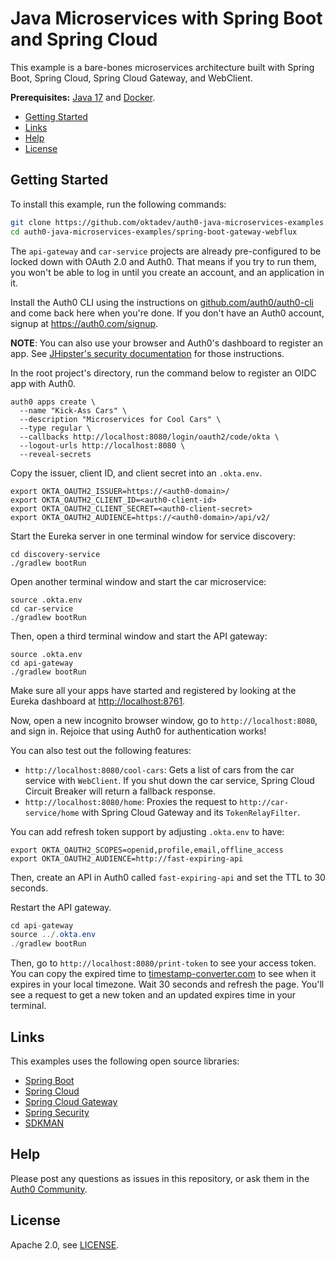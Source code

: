 # Java Microservices with Spring Boot and Spring Cloud

This example is a bare-bones microservices architecture built with Spring Boot, Spring Cloud, Spring Cloud Gateway, and WebClient.

**Prerequisites:** [Java 17](https://sdkman.io/sdks#java) and [Docker](https://docs.docker.com/engine/install/).

* [Getting Started](#getting-started)
* [Links](#links)
* [Help](#help)
* [License](#license)

## Getting Started

To install this example, run the following commands:

```bash
git clone https://github.com/oktadev/auth0-java-microservices-examples.git
cd auth0-java-microservices-examples/spring-boot-gateway-webflux
```

The `api-gateway` and `car-service` projects are already pre-configured to be locked down with OAuth 2.0 and Auth0. That means if you try to run them, you won't be able to log in until you create an account, and an application in it.

Install the Auth0 CLI using the instructions on [github.com/auth0/auth0-cli](https://github.com/auth0/auth0-cli) and come back here when you're done. If you don't have an Auth0 account, signup at <https://auth0.com/signup>.

**NOTE**: You can also use your browser and Auth0's dashboard to register an app. See [JHipster's security documentation](https://www.jhipster.tech/security/#auth0) for those instructions.

In the root project's directory, run the command below to register an OIDC app with Auth0.

```shell
auth0 apps create \
  --name "Kick-Ass Cars" \
  --description "Microservices for Cool Cars" \
  --type regular \
  --callbacks http://localhost:8080/login/oauth2/code/okta \
  --logout-urls http://localhost:8080 \
  --reveal-secrets
```

Copy the issuer, client ID, and client secret into an `.okta.env`.

```shell
export OKTA_OAUTH2_ISSUER=https://<auth0-domain>/
export OKTA_OAUTH2_CLIENT_ID=<auth0-client-id>
export OKTA_OAUTH2_CLIENT_SECRET=<auth0-client-secret>
export OKTA_OAUTH2_AUDIENCE=https://<auth0-domain>/api/v2/
```

Start the Eureka server in one terminal window for service discovery:

```shell
cd discovery-service
./gradlew bootRun
```

Open another terminal window and start the car microservice:

```shell
source .okta.env
cd car-service
./gradlew bootRun
```

Then, open a third terminal window and start the API gateway:

```shell
source .okta.env
cd api-gateway
./gradlew bootRun
```

Make sure all your apps have started and registered by looking at the Eureka dashboard at <http://localhost:8761>.

Now, open a new incognito browser window, go to `http://localhost:8080`, and sign in. Rejoice that using Auth0 for authentication works!

You can also test out the following features:

- `http://localhost:8080/cool-cars`: Gets a list of cars from the car service with `WebClient`. If you shut down the car service, Spring Cloud Circuit Breaker will return a fallback response.
- `http://localhost:8080/home`: Proxies the request to `http://car-service/home` with Spring Cloud Gateway and its `TokenRelayFilter`.

You can add refresh token support by adjusting `.okta.env` to have:

```
export OKTA_OAUTH2_SCOPES=openid,profile,email,offline_access
export OKTA_OAUTH2_AUDIENCE=http://fast-expiring-api
```

Then, create an API in Auth0 called `fast-expiring-api` and set the TTL to 30 seconds.
 
<!-- todo: add instructions for creating an API with the Auth0 CLI -->

Restart the API gateway. 

```java
cd api-gateway
source ../.okta.env
./gradlew bootRun
```

Then, go to `http://localhost:8080/print-token` to see your access token. You can copy the expired time to [timestamp-converter.com](https://www.timestamp-converter.com/) to see when it expires in your local timezone. Wait 30 seconds and refresh the page. You'll see a request to get a new token and an updated expires time in your terminal.

## Links

This examples uses the following open source libraries:

* [Spring Boot](https://spring.io/projects/spring-boot)
* [Spring Cloud](https://spring.io/projects/spring-cloud)
* [Spring Cloud Gateway](https://spring.io/projects/spring-cloud-gateway)
* [Spring Security](https://spring.io/projects/spring-security)
* [SDKMAN](https://sdkman.io/)

## Help

Please post any questions as issues in this repository, or ask them in the [Auth0 Community](https://community.auth0.com/).

## License

Apache 2.0, see [LICENSE](LICENSE).
